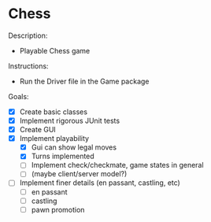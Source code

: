 # Chess

Description: 
- Playable Chess game

Instructions: 
- Run the Driver file in the Game package

Goals:

- [x] Create basic classes
- [x] Implement rigorous JUnit tests
- [x] Create GUI 
- [x] Implement playability 
  - [x] Gui can show legal moves
  - [x] Turns implemented
  - [ ] Implement check/checkmate, game states in general
  - [ ] (maybe client/server model?)
- [ ] Implement finer details (en passant, castling, etc)
  - [ ] en passant
  - [ ] castling
  - [ ] pawn promotion
